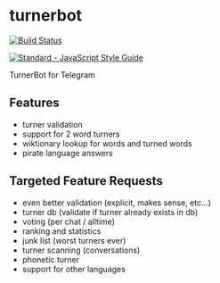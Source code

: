 # turnerbot

[![Build Status](https://travis-ci.org/selamanse/turnerbot.svg?branch=master)](https://travis-ci.org/selamanse/turnerbot)

[![Standard - JavaScript Style Guide](https://img.shields.io/badge/code_style-standard-brightgreen.svg "Standard - JavaScript Style Guide")](http://standardjs.com)

TurnerBot for Telegram

## Features

* turner validation
* support for 2 word turners
* wiktionary lookup for words and turned words
* pirate language answers

## Targeted Feature Requests

* even better validation (explicit, makes sense, etc...)
* turner db (validate if turner already exists in db)
* voting (per chat / alltime)
* ranking and statistics
* junk list (worst turners ever)
* turner scanning (conversations)
* phonetic turner
* support for other languages
